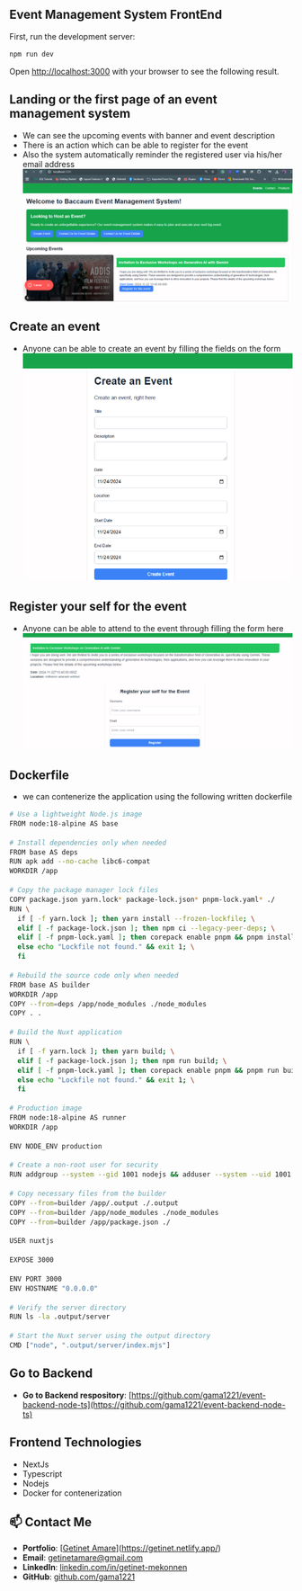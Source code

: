## Event Management System FrontEnd 

First, run the development server:

```bash
npm run dev
```

Open [http://localhost:3000](http://localhost:3000) with your browser to see the following result.
## Landing or the first page of an event management system
  - We can see the upcoming events with banner and event description
  - There is an action which can be able to register for the event
  - Also the system automatically reminder the registered user via his/her email address
![My Image](./public/images/landing.png)
## Create an event 
  - Anyone can be able to create an event by filling the fields on the form
![My Image](./public/images/create-event.png)

## Register your self for the event 
  - Anyone can be able to attend to the event through filling the form here
![My Image](./public/images/register-event.png)

## Dockerfile
- we can contenerize the application using the following written dockerfile
```sh
# Use a lightweight Node.js image
FROM node:18-alpine AS base

# Install dependencies only when needed
FROM base AS deps
RUN apk add --no-cache libc6-compat
WORKDIR /app

# Copy the package manager lock files
COPY package.json yarn.lock* package-lock.json* pnpm-lock.yaml* ./
RUN \
  if [ -f yarn.lock ]; then yarn install --frozen-lockfile; \
  elif [ -f package-lock.json ]; then npm ci --legacy-peer-deps; \
  elif [ -f pnpm-lock.yaml ]; then corepack enable pnpm && pnpm install --frozen-lockfile; \
  else echo "Lockfile not found." && exit 1; \
  fi

# Rebuild the source code only when needed
FROM base AS builder
WORKDIR /app
COPY --from=deps /app/node_modules ./node_modules
COPY . .

# Build the Nuxt application
RUN \
  if [ -f yarn.lock ]; then yarn build; \
  elif [ -f package-lock.json ]; then npm run build; \
  elif [ -f pnpm-lock.yaml ]; then corepack enable pnpm && pnpm run build; \
  else echo "Lockfile not found." && exit 1; \
  fi

# Production image
FROM node:18-alpine AS runner
WORKDIR /app

ENV NODE_ENV production

# Create a non-root user for security
RUN addgroup --system --gid 1001 nodejs && adduser --system --uid 1001 nuxtjs

# Copy necessary files from the builder
COPY --from=builder /app/.output ./.output
COPY --from=builder /app/node_modules ./node_modules
COPY --from=builder /app/package.json ./

USER nuxtjs

EXPOSE 3000

ENV PORT 3000
ENV HOSTNAME "0.0.0.0"

# Verify the server directory
RUN ls -la .output/server

# Start the Nuxt server using the output directory
CMD ["node", ".output/server/index.mjs"]

```
## Go to Backend
- **Go to Backend respository**: [https://github.com/gama1221/event-backend-node-ts](https://github.com/gama1221/event-backend-node-ts)

## Frontend Technologies
- NextJs
- Typescript
- Nodejs
- Docker for contenerization
## 📫 Contact Me
- **Portfolio**: [[Getinet Amare](https://getinet.netlify.app/)](https://getinet.netlify.app/)
- **Email**: [getinetamare@gmail.com](mailto:getinetamare@gmail.com)  
- **LinkedIn**: [linkedin.com/in/getinet-mekonnen](linkedin.com/in/getinet-mekonnen)  
- **GitHub**: [github.com/gama1221](github.com/gama1221)  
